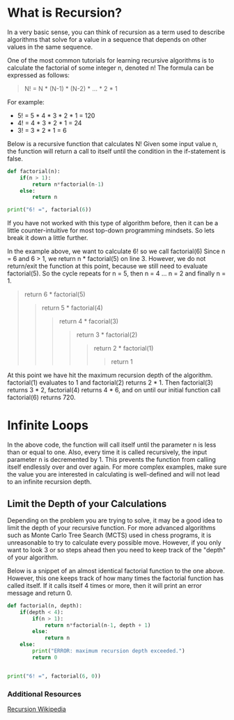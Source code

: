 # What is Recursion?

In a very basic sense, you can think of recursion as a term used to describe algorithms that solve for a value in a sequence that depends on other values in the same sequence. 

One of the most common tutorials for learning recursive algorithms is to calculate the factorial of some integer n, denoted n! The formula can be expressed as follows:

> N! = N * (N-1) * (N-2) * ... * 2 * 1

For example: 
+ 5! = 5 * 4 * 3 * 2 * 1 = 120 
+ 4! = 4 * 3 * 2 * 1 = 24 
+ 3! = 3 * 2 * 1 = 6 

Below is a recursive function that calculates N! Given some input value n, the function will return a call to itself until the condition in the if-statement is false.

```python runnable
def factorial(n):
    if(n > 1):
        return n*factorial(n-1)
    else:
        return n

print("6! =", factorial(6))
```

If you have not worked with this type of algorithm before, then it can be a little counter-intuitive for most top-down programming mindsets. So lets break it down a little further.

In the example above, we want to calculate 6! so we call factorial(6)
Since n = 6 and 6 > 1, we return n * factorial(5) on line 3. However, we do not return/exit the function at this point, because we still need to evaluate factorial(5).
So the cycle repeats for n = 5, then n = 4 ... n = 2 and finally n = 1. 

> return 6 * factorial(5)
>> return 5 * factorial(4)
>>> return 4 * facorial(3)
>>>> return 3 * factorial(2)
>>>>> return 2 * factorial(1)
>>>>>> return 1

At this point we have hit the maximum recursion depth of the algorithm. factorial(1) evaluates to 1 and factorial(2) returns 2 * 1. Then factorial(3) returns 3 * 2, factorial(4) returns 4 * 6, and on until our initial function call factorial(6) returns 720.

# Infinite Loops

In the above code, the function will call itself until the parameter n is less than or equal to one. Also, every time it is called recursively, the input parameter n is decremented by 1.
This prevents the function from calling itself endlessly over and over again. For more complex examples, make sure the value you are interested in calculating is well-defined and will not lead to an infinite recursion depth.

## Limit the Depth of your Calculations

Depending on the problem you are trying to solve, it may be a good idea to limit the depth of your recursive function. For more advanced algorithms such as Monte Carlo Tree Search (MCTS) used in chess programs, it is unreasonable to try to calculate every possible move. However, if you only want to look 3 or so steps ahead then you need to keep track of the "depth" of your algorithm.

Below is a snippet of an almost identical factorial function to the one above. However, this one keeps track of how many times the factorial function has called itself. If it calls itself 4 times or more, then it will print an error message and return 0.

```python runnable
def factorial(n, depth):
    if(depth < 4):
        if(n > 1):
            return n*factorial(n-1, depth + 1)
        else:
            return n
    else:
        print("ERROR: maximum recursion depth exceeded.")
        return 0


print("6! =", factorial(6, 0))
```


### Additional Resources

[Recursion Wikipedia](https://en.wikipedia.org/wiki/Recursion_(computer_science))

